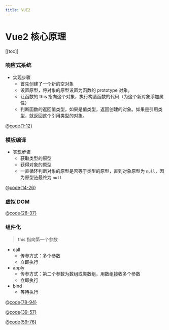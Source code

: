 ```yaml
---
title: VUE2
---
```


# Vue2 核心原理

[[toc]]

### 响应式系统

- 实现步骤
  - 首先创建了一个新的空对象
  - 设置原型，将对象的原型设置为函数的 prototype 对象。
  - 让函数的 this 指向这个对象，执行构造函数的代码（为这个新对象添加属性）
  - 判断函数的返回值类型，如果是值类型，返回创建的对象。如果是引用类型，就返回这个引用类型的对象。

@[code{1-12}](@src/frontend/js/polyfill/prototype.js)

### 模板编译

- 实现步骤
  - 获取类型的原型
  - 获得对象的原型
  - 一直循环判断对象的原型是否等于类型的原型，直到对象原型为 `null`，因为原型链最终为 `null`

@[code{14-26}](@src/frontend/js/polyfill/prototype.js)

### 虚拟 DOM

@[code{28-37}](@src/frontend/js/polyfill/prototype.js)

### 组件化

> this 指向第一个参数

- call
  - 传参方式：多个参数
  - 立即执行
- apply
  - 传参方式：第二个参数为数组或类数组，用数组接收多个参数
  - 立即执行
- bind
  - 等待执行

<CodeGroup>
  <CodeGroupItem title="bind实现" active>

@[code{78-94}](@src/frontend/js/polyfill/prototype.js)

  </CodeGroupItem>
  <CodeGroupItem title="call实现">

@[code{39-57}](@src/frontend/js/polyfill/prototype.js)

  </CodeGroupItem>
  <CodeGroupItem title="apply实现">

@[code{59-76}](@src/frontend/js/polyfill/prototype.js)

  </CodeGroupItem>
</CodeGroup>
